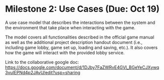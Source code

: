 # Milestone 2: Use Cases (Due: Oct 19) 

A use case model that describes the interactions between the system and the environment that take place when interacting with the game. 

The model covers all functionalities described in the official game manual as well as the additional project description handout document (i.e., including game lobby, game set up, loading and saving, etc.). It also covers how the game will interact with the provided lobby service.

Link to the collaborative google doc: https://docs.google.com/document/d/1DJby7FaZWRvE4GVl_BGeYeCJXywq3vuIEPNd4p2JAvU/edit?usp=sharing
